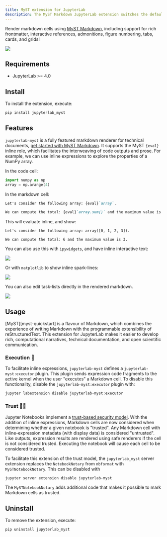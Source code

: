 ```yaml
---
title: MyST extension for JupyterLab
description: The MyST Markdown JupyterLab extension switches the default markdown rendering in JupyterLab to MyST. Allowing notebook authors to create richer content using MyST roles and directives alongside plain markdown to create notebook based content from technical tutorials though to publication-quality documents with bibliography support.
---
```


Render markdown cells using [MyST Markdown](https://mystmd.org/), including support for rich frontmatter, interactive references, admonitions, figure numbering, tabs, cards, and grids!

![](../images/walkthrough.gif)

## Requirements

- JupyterLab >= 4.0

## Install

To install the extension, execute:

```bash
pip install jupyterlab_myst
```

## Features

`jupyterlab-myst` is a fully featured markdown renderer for technical documents, [get started with MyST Markdown](https://mystmd.org/docs/mystjs/quickstart-myst-markdown). It supports the MyST `{eval}` inline role, which facilitates the interweaving of code outputs and prose. For example, we can use inline expressions to explore the properties of a NumPy array.

In the code cell:

```python
import numpy as np
array = np.arange(4)
```

In the markdown cell:

```markdown
Let's consider the following array: {eval}`array`.

We can compute the total: {eval}`array.sum()` and the maximum value is {eval}`array.max()`.
```

This will evaluate inline, and show:

```text
Let's consider the following array: array([0, 1, 2, 3]).

We can compute the total: 6 and the maximum value is 3.
```

You can also use this with `ipywidgets`, and have inline interactive text:

![](../images/cookies.gif)

Or with `matplotlib` to show inline spark-lines:

![](../images/stock-price.gif)

You can also edit task-lists directly in the rendered markdown.

![](../images/tasklists-in-jupyterlab.gif)

## Usage

[MyST][myst-quickstart] is a flavour of Markdown, which combines the experience of writing Markdown with the programmable extensibility of reStructuredText. This extension for JupyterLab makes it easier to develop rich, computational narratives, technical documentation, and open scientific communication.

### Execution 🚀

To facilitate inline expressions, `jupyterlab-myst` defines a `jupyterlab-myst:executor` plugin. This plugin sends expression code fragments to the active kernel when the user "executes" a Markdown cell. To disable this functionality, disable the `jupyterlab-myst:executor` plugin with:

```bash
jupyter labextension disable jupyterlab-myst:executor
```

### Trust 🕵️‍♀️

Jupyter Notebooks implement a [trust-based security model](https://jupyter-server.readthedocs.io/en/stable/operators/security.html). With the addition of inline expressions, Markdown cells are now considered when determining whether a given notebook is "trusted". Any Markdown cell with inline-expression metadata (with display data) is considered "untrusted". Like outputs, expression results are rendered using safe renderers if the cell is not considered trusted.
Executing the notebook will cause each cell to be considered trusted.

To facilitate this extension of the trust model, the `jupyterlab_myst` server extension replaces the `NotebookNotary` from `nbformat` with `MySTNotebookNotary`. This can be disabled with

```bash
jupyter server extension disable jupyterlab-myst
```

The `MySTNotebookNotary` adds additional code that makes it possible to mark Markdown cells as trusted.

## Uninstall

To remove the extension, execute:

```bash
pip uninstall jupyterlab_myst
```
